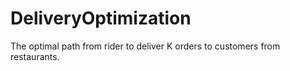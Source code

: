 # DeliveryOptimization
The optimal path from rider to deliver K orders to customers from restaurants.

